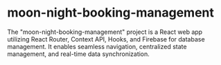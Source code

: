 # moon-night-booking-management
The "moon-night-booking-management" project is a React web app utilizing React Router, Context API, Hooks, and Firebase for database management. It enables seamless navigation, centralized state management, and real-time data synchronization.
